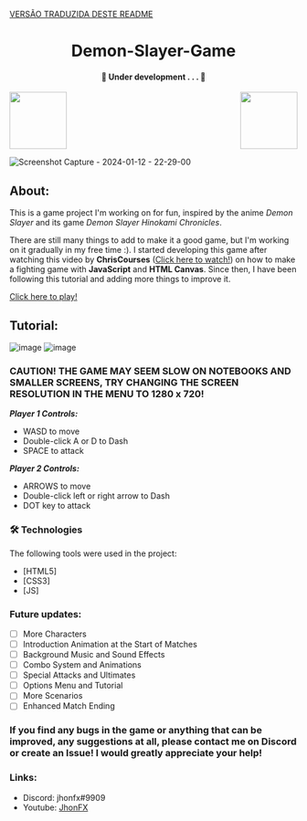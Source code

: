 [VERSÃO TRADUZIDA DESTE README](README-PT-BR.md)
<h1 align="center">Demon-Slayer-Game</h1>

<h4 align="center"> 
    🚧  Under development . . .  🚧
</h4>
<img height="100" src="https://c.tenor.com/jve_fkSYDscAAAAi/anime-nezuko.gif"> <img align="right" height="100" src="https://c.tenor.com/oFyVYx5-aPwAAAAi/demon-slayer.gif">

![Screenshot Capture - 2024-01-12 - 22-29-00](https://github.com/JhonFXA/Demon-Slayer-Game/assets/101012380/31ed8e04-46ba-47b7-aea5-3732ea712f70)

## About:
This is a game project I'm working on for fun, inspired by the anime *Demon Slayer* and its game *Demon Slayer Hinokami Chronicles*. 

There are still many things to add to make it a good game, but I'm working on it gradually in my free time :).
I started developing this game after watching this video by **ChrisCourses** (<a href="https://www.youtube.com/watch?v=vyqbNFMDRGQ&t=12578s&ab_channel=ChrisCourses" target="_blank">Click here to watch!</a>) on how to make a fighting game with **JavaScript** and **HTML Canvas**. Since then, I have been following this tutorial and adding more things to improve it.

<a href="https://demon-slayer-game-beta.vercel.app/" target="_blank">Click here to play!</a>

## Tutorial:
![image](https://github.com/JhonFXA/Demon-Slayer-Game/assets/101012380/9a70b0f9-56dc-40b8-859f-cad0f80378e5)
![image](https://github.com/JhonFXA/Demon-Slayer-Game/assets/101012380/74b7fc5a-e8b1-49db-bd29-d5cd813023c7)

### CAUTION! THE GAME MAY SEEM SLOW ON NOTEBOOKS AND SMALLER SCREENS, TRY CHANGING THE SCREEN RESOLUTION IN THE MENU TO 1280 x 720!
***Player 1 Controls:***
- WASD to move
- Double-click A or D to Dash
- SPACE to attack

***Player 2 Controls:***
- ARROWS to move
- Double-click left or right arrow to Dash
- DOT key to attack

### 🛠 Technologies

The following tools were used in the project:

- [HTML5]
- [CSS3]
- [JS]

### Future updates:

- [ ] More Characters
- [ ] Introduction Animation at the Start of Matches
- [ ] Background Music and Sound Effects
- [ ] Combo System and Animations
- [ ] Special Attacks and Ultimates
- [ ] Options Menu and Tutorial
- [ ] More Scenarios
- [ ] Enhanced Match Ending

### If you find any bugs in the game or anything that can be improved, any suggestions at all, please contact me on Discord or create an Issue! I would greatly appreciate your help!

### Links:
- Discord: jhonfx#9909
- Youtube: <a href="https://www.youtube.com/JhonFX" target="_blank">JhonFX</a>
